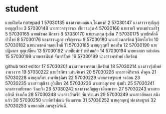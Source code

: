﻿# student
แบบฝึกหัด
notepad 
1	57030135	นางสาวกมลชนก  โฉมยงค์
2	57030147	นางสาวจารุกัญญ์  ยศบุญเรือง
3	57030148	นางสาวจารุวรรณ  เขียวชะอุ่ม
4	57030160	นายชาตรี  พรหมประเสริฐ
5	57030165	นายณัชพล  ฟักขาว
6	57030170	นายธนกฤต  ชุ่มชื่น
7	57030175	นายธีรศักดิ์  บัวไขย์
8	57030176	นางสาวนฏกร  เจริญธรรม
9	57030180	นางสาวนภารัตน์  ฐิติกรโกวิท
10	57030182	นายนวเขตต์  พลอยโพธิ์
11	57030185	นายบุญฤทธิ์  หอมรื่น
12	57030190	นายปฏิมากร  บุญเปลี่ยน
13	57030192	นายปิยพัทธ์  เพริศแก้ว
14	57030194	นายพงศกร  หล่าอ่อน
15	57030198	นายพชรนันท์  จันทร์รักษ์
16	57030199	นางสาวพรทิพย์  เกิดรัตน์


github text editor
17	57030201	นางสาวพรพรรณ  เกิดรัตน์
18	57030214	นางสาวรุ่งทิพย์  งามวงวาร
19	57030222	นายวีรภัทร  แก่นจันทร์
20	57030226	นางสาวศิริภรณ์  ค้ำคูณ
21	57030228	นายศุภภัทร  งานพันธุ์ดิศร
22	57030229	นายเศรษฐพงษ์  จงอ่อน
23	57030235	นางสาวสุณิชา  อู่วิเชียร
24	57030236	นางสาวสุภาพร  นุ่มบัว
25	57030241	นางสาวหทัยชนก  วังคะวิง
26	57030242	นางสาวอภิญญา  เมืองพงษา
27	57030243	นางสาวอภิรดี  ช่างเก็บ
28	57030248	นางสาวอัจฉรีย์  จั่นกระแสร์
29	57030249	นางสาวอัยลดา  สมิงแก้ว
30	57030250	นายอิทธิพัฒน์  วัฒนธรรม
31	57030252	นายอุกฤษฎ์  ฟองสมบูรณ์
32	57030253	นายเอกชัย  ภมรสุขนิรันดิ์
